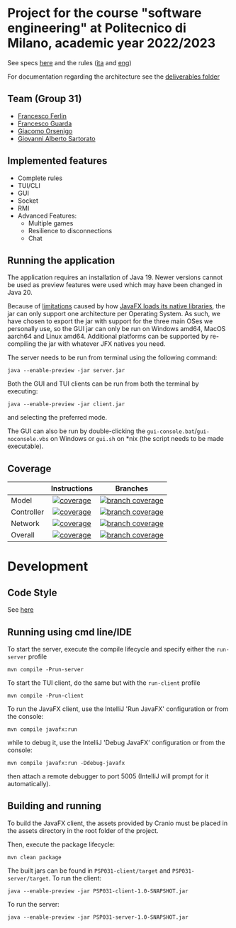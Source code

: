# Project for the course "software engineering" at Politecnico di Milano, academic year 2022/2023

See specs [here](docs/Requisiti.pdf) and the rules
([ita](docs/MyShelfie_Rulebook_ITA.pdf) and [eng](docs/MyShelfie_Rulebook_ENG.pdf))

For documentation regarding the architecture see the [deliverables folder](deliverables)

## Team (Group 31)

- [Francesco Ferlin](https://github.com/Furrrlo)
- [Francesco Guarda](https://github.com/FrancescoGuarda)
- [Giacomo Orsenigo](https://github.com/jackorse)
- [Giovanni Alberto Sartorato](https://github.com/giovannialbertos)

## Implemented features

- Complete rules
- TUI/CLI
- GUI
- Socket
- RMI
- Advanced Features:
    - Multiple games
    - Resilience to disconnections
    - Chat

## Running the application

The application requires an installation of Java 19. Newer versions cannot be used
as preview features were used which may have been changed in Java 20.

Because of [limitations](https://www.reddit.com/r/JavaFX/comments/twye9j/comment/i3l6rq5/)
caused by
how [JavaFX loads its native libraries](https://github.com/openjdk/jfx/blob/d010d41cc9519a792957c6dda8275757b4664704/modules/javafx.graphics/src/main/java/com/sun/glass/utils/NativeLibLoader.java#L213),
the jar can only support one architecture per Operating System.
As such, we have chosen to export the jar with support for the three main OSes we personally use,
so the GUI jar can only be run on Windows amd64, MacOS aarch64 and Linux amd64.
Additional platforms can be supported by re-compiling the jar with whatever JFX natives you need.

The server needs to be run from terminal using the following command:

```shell
java --enable-preview -jar server.jar
```

Both the GUI and TUI clients can be run from both the terminal by executing:

```shell
java --enable-preview -jar client.jar
```

and selecting the preferred mode.

The GUI can also be run by double-clicking the `gui-console.bat`/`gui-noconsole.vbs`
on Windows or `gui.sh` on *nix (the script needs to be made executable).

## Coverage

|            |                                                                    Instructions                                                                    |                                                                          Branches                                                                           |
|------------|:--------------------------------------------------------------------------------------------------------------------------------------------------:|:-----------------------------------------------------------------------------------------------------------------------------------------------------------:|
| Model      |   [![coverage](../badges/jacoco-model.svg)](https://github.com/Furrrlo/ing-sw-2023-ferlin-orsenigo-guarda-sartorato/actions/workflows/test.yml)    |   [![branch coverage](../badges/branches-model.svg)](https://github.com/Furrrlo/ing-sw-2023-ferlin-orsenigo-guarda-sartorato/actions/workflows/test.yml)    |
| Controller | [![coverage](../badges/jacoco-controller.svg)](https://github.com/Furrrlo/ing-sw-2023-ferlin-orsenigo-guarda-sartorato/actions/workflows/test.yml) | [![branch coverage](../badges/branches-controller.svg)](https://github.com/Furrrlo/ing-sw-2023-ferlin-orsenigo-guarda-sartorato/actions/workflows/test.yml) |
| Network    |  [![coverage](../badges/jacoco-network.svg)](https://github.com/Furrrlo/ing-sw-2023-ferlin-orsenigo-guarda-sartorato/actions/workflows/test.yml)   |  [![branch coverage](../badges/branches-network.svg)](https://github.com/Furrrlo/ing-sw-2023-ferlin-orsenigo-guarda-sartorato/actions/workflows/test.yml)   |
| Overall    |  [![coverage](../badges/jacoco-overall.svg)](https://github.com/Furrrlo/ing-sw-2023-ferlin-orsenigo-guarda-sartorato/actions/workflows/test.yml)   |  [![branch coverage](../badges/branches-overall.svg)](https://github.com/Furrrlo/ing-sw-2023-ferlin-orsenigo-guarda-sartorato/actions/workflows/test.yml)   |

# Development

## Code Style

See [here](CODE_STYLE.md)

## Running using cmd line/IDE

To start the server, execute the compile lifecycle and specify either the `run-server` profile

```shell
mvn compile -Prun-server
```

To start the TUI client, do the same but with the `run-client` profile

```shell
mvn compile -Prun-client
```

To run the JavaFX client, use the IntelliJ 'Run JavaFX' configuration or from the console:

```shell
mvn compile javafx:run
```

while to debug it, use the IntelliJ 'Debug JavaFX' configuration or from the console:

```shell
mvn compile javafx:run -Ddebug-javafx
```

then attach a remote debugger to port 5005 (IntelliJ will prompt for it automatically).

## Building and running

To build the JavaFX client, the assets provided by Cranio must be placed in the assets directory
in the root folder of the project.

Then, execute the package lifecycle:

```shell
mvn clean package
```

The built jars can be found in `PSP031-client/target` and `PSP031-server/target`.
To run the client:

```shell
java --enable-preview -jar PSP031-client-1.0-SNAPSHOT.jar
```

To run the server:

```shell
java --enable-preview -jar PSP031-server-1.0-SNAPSHOT.jar
```